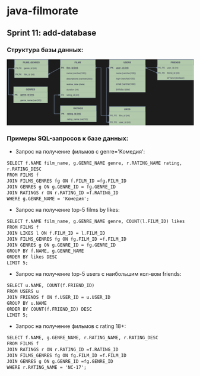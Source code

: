 # java-filmorate
## Sprint 11: add-database


### Структура базы данных:
![image](https://github.com/maksy029/java-filmorate/blob/add-database/ERD_FILMORATE.drawio.png)


### Примеры SQL-запросов к базе данных:
- Запрос на получение фильмов с genre='Комедия':
```
SELECT f.NAME film_name, g.GENRE_NAME genre, r.RATING_NAME rating, r.RATING_DESC
FROM FILMS f
JOIN FILMS_GENRES fg ON f.FILM_ID =fg.FILM_ID
JOIN GENRES g ON g.GENRE_ID = fg.GENRE_ID
JOIN RATINGS r ON r.RATING_ID =f.RATING_ID
WHERE g.GENRE_NAME = 'Комедия'; 
```
- Запрос на получение top-5 films by likes:
```
SELECT f.NAME film_name, g.GENRE_NAME genre, COUNT(l.FILM_ID) likes
FROM FILMS f
JOIN LIKES l ON f.FILM_ID = l.FILM_ID
JOIN FILMS_GENRES fg ON fg.FILM_ID =f.FILM_ID
JOIN GENRES g ON g.GENRE_ID = fg.GENRE_ID
GROUP BY f.NAME, g.GENRE_NAME
ORDER BY likes DESC
LIMIT 5;
```

- Запрос на получение top-5 users с наибольшим кол-вом friends:
```
SELECT u.NAME, COUNT(f.FRIEND_ID)
FROM USERS u
JOIN FRIENDS f ON f.USER_ID = u.USER_ID
GROUP BY u.NAME
ORDER BY COUNT(f.FRIEND_ID) DESC
LIMIT 5; 
```

- Запрос на получение фильмов c rating 18+:
```
SELECT f.NAME, g.GENRE_NAME, r.RATING_NAME, r.RATING_DESC
FROM FILMS f
JOIN RATINGS r ON r.RATING_ID =f.RATING_ID
JOIN FILMS_GENRES fg ON fg.FILM_ID =f.FILM_ID
JOIN GENRES g ON g.GENRE_ID =fg.GENRE_ID
WHERE r.RATING_NAME = 'NC-17';
```
